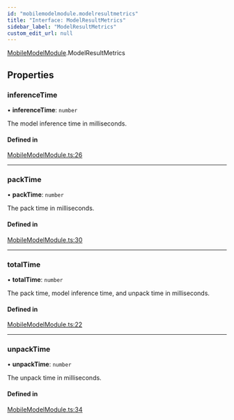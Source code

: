 ```yaml
---
id: "mobilemodelmodule.modelresultmetrics"
title: "Interface: ModelResultMetrics"
sidebar_label: "ModelResultMetrics"
custom_edit_url: null
---
```


[MobileModelModule](../modules/mobilemodelmodule.md).ModelResultMetrics

## Properties

### inferenceTime

• **inferenceTime**: `number`

The model inference time in milliseconds.

#### Defined in

[MobileModelModule.ts:26](https://github.com/pytorch/live/blob/74b8d52/react-native-pytorch-core/src/MobileModelModule.ts#L26)

___

### packTime

• **packTime**: `number`

The pack time in milliseconds.

#### Defined in

[MobileModelModule.ts:30](https://github.com/pytorch/live/blob/74b8d52/react-native-pytorch-core/src/MobileModelModule.ts#L30)

___

### totalTime

• **totalTime**: `number`

The pack time, model inference time, and unpack time in milliseconds.

#### Defined in

[MobileModelModule.ts:22](https://github.com/pytorch/live/blob/74b8d52/react-native-pytorch-core/src/MobileModelModule.ts#L22)

___

### unpackTime

• **unpackTime**: `number`

The unpack time in milliseconds.

#### Defined in

[MobileModelModule.ts:34](https://github.com/pytorch/live/blob/74b8d52/react-native-pytorch-core/src/MobileModelModule.ts#L34)
